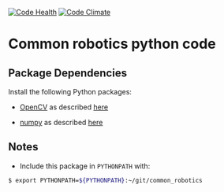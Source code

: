 [![Code Health](https://landscape.io/github/athenian-robotics/common-robotics/master/landscape.svg?style=flat)](https://landscape.io/github/athenian-robotics/common-robotics/master)
[![Code Climate](https://codeclimate.com/github/athenian-robotics/distance-tracking/badges/gpa.svg)](https://codeclimate.com/github/athenian-robotics/distance-tracking)
# Common robotics python code

## Package Dependencies

Install the following Python packages: 

* [OpenCV](http://opencv.org) 
as described [here](http://www.athenian-robotics.org/opencv/)

* [numpy](http://www.numpy.org)
as described [here](http://www.athenian-robotics.org/numpy/)


## Notes

* Include this package in `PYTHONPATH` with:
```bash
$ export PYTHONPATH=${PYTHONPATH}:~/git/common_robotics
```
